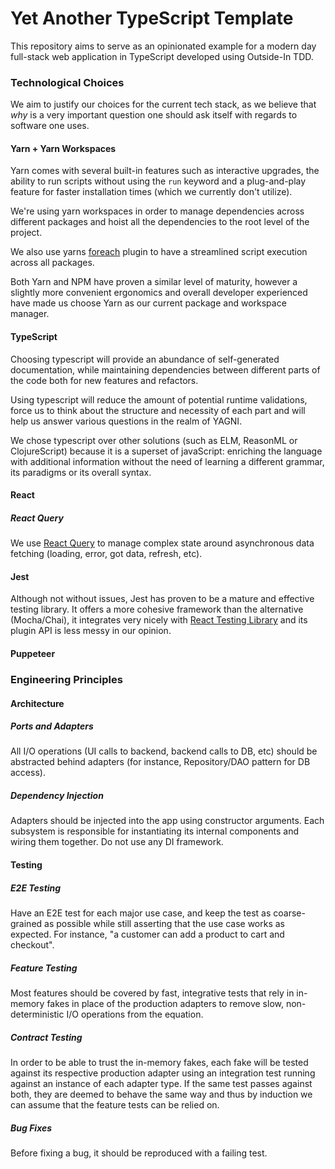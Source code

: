 # Yet Another TypeScript Template
This repository aims to serve as an opinionated example for a modern day full-stack web application in TypeScript developed using Outside-In TDD.

### Technological Choices
We aim to justify our choices for the current tech stack, as we believe that *why* is a very important question one should ask itself with regards to software one uses.

#### Yarn + Yarn Workspaces

Yarn comes with several built-in features such as interactive upgrades, the ability to run scripts without using the `run` keyword and a plug-and-play feature for faster installation times (which we currently don't utilize).

We're using yarn workspaces in order to manage dependencies across different packages and hoist all the dependencies to the root level of the project.

We also use yarns [foreach](https://yarnpkg.com/cli/workspaces/foreach) plugin to have a streamlined script execution across all packages.

Both Yarn and NPM have proven a similar level of maturity, however a slightly more convenient ergonomics and overall developer experienced have made us choose Yarn as our current package and workspace manager.

#### TypeScript

Choosing typescript will provide an abundance of self-generated documentation, while maintaining dependencies between different parts of the code both for new features and refactors.

Using typescript will reduce the amount of potential runtime validations, force us to think about the structure and necessity of each part and will help us answer various questions in the realm of YAGNI.

We chose typescript over other solutions (such as ELM, ReasonML or ClojureScript) because it is a superset of javaScript: enriching the language with additional information without the need of learning a different grammar, its paradigms or its overall syntax.

#### React

##### React Query
We use [React Query](https://react-query.tanstack.com/) to manage complex state around asynchronous data fetching (loading, error, got data, refresh, etc).

#### Jest
Although not without issues, Jest has proven to be a mature and effective testing library. It offers a more cohesive framework than the alternative (Mocha/Chai),
it integrates very nicely with [React Testing Library](https://github.com/testing-library/react-testing-library) and its plugin API is less messy in our opinion.

#### Puppeteer

### Engineering Principles

#### Architecture
##### Ports and Adapters
All I/O operations (UI calls to backend, backend calls to DB, etc) should be abstracted behind adapters (for instance, Repository/DAO pattern for DB access).

##### Dependency Injection
Adapters should be injected into the app using constructor arguments. Each subsystem is responsible for instantiating its internal components and wiring them together. Do not use any DI framework.

#### Testing
##### E2E Testing
Have an E2E test for each major use case, and keep the test as coarse-grained as possible while still asserting that the use case works as expected. For instance, "a customer can add a product to cart and checkout".

##### Feature Testing
Most features should be covered by fast, integrative tests that rely in in-memory fakes in place of the production adapters to remove slow, non-deterministic I/O operations from the equation.

##### Contract Testing
In order to be able to trust the in-memory fakes, each fake will be tested against its respective production adapter using an integration test running against an instance of each adapter type. If the same test passes against both, they are deemed to behave the same way and thus by induction we can assume that the feature tests can be relied on.

##### Bug Fixes
Before fixing a bug, it should be reproduced with a failing test.
